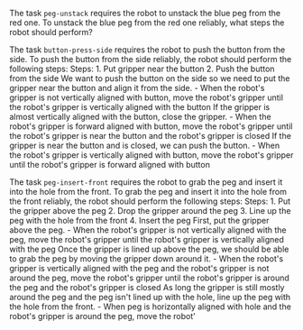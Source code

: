 

The task `peg-unstack` requires the robot to unstack the blue peg from the red one.
To unstack the blue peg from the red one reliably, what steps the robot should perform?

The task `button-press-side` requires the robot to push the button from the side.
To push the button from the side reliably, the robot should perform the following steps:
    Steps:  1. Put gripper near the button  2. Push the button from the side
    We want to push the button on the side so we need to put the gripper near the button and align it from the side.
    - When the robot's gripper is not vertically aligned with button, move the robot's gripper until the robot's gripper is vertically aligned with the button
    If the gripper is almost vertically aligned with the button, close the gripper.
    - When the robot's gripper is forward aligned with button, move the robot's gripper until the robot's gripper is near the button and the robot's gripper is closed
    If the gripper is near the button and is closed, we can push the button.
    - When the robot's gripper is vertically aligned with button, move the robot's gripper until the robot's gripper is forward aligned with button

The task `peg-insert-front` requires the robot to grab the peg and insert it into the hole from the front.
To grab the peg and insert it into the hole from the front reliably, the robot should perform the following steps:
    Steps:  1. Put the gripper above the peg  2. Drop the gripper around the peg  3. Line up the peg with the hole from the front  4. Insert the peg
    First, put the gripper above the peg.
    - When the robot's gripper is not vertically aligned with the peg, move the robot's gripper until the robot's gripper is vertically aligned with the peg
    Once the gripper is lined up above the peg, we should be able to grab the peg by moving the gripper down around it.
    - When the robot's gripper is vertically aligned with the peg and the robot's gripper is not around the peg, move the robot's gripper until the robot's gripper is around the peg and the robot's gripper is closed
    As long the gripper is still mostly around the peg and the peg isn't lined up with the hole, line up the peg with the hole from the front.
    - When peg is horizontally aligned with hole and the robot's gripper is around the peg, move the robot'